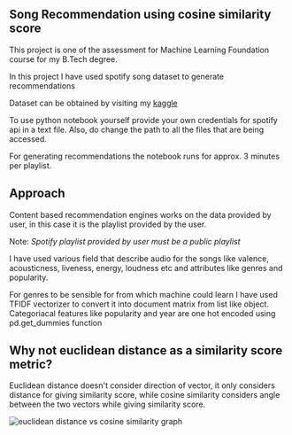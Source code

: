 <h2>Song Recommendation using cosine similarity score</h2>
  
  <p>This project is one of the assessment for Machine Learning Foundation course for my B.Tech degree. </p>
  <p>In this project I have used spotify song dataset to generate recommendations</p>
  <p>Dataset can be obtained by visiting my <a href="https://www.kaggle.com/code/jatinchhabra21/song-recommendation/data">kaggle</a></p>
  <p>To use python notebook yourself provide your own credentials for spotify api in a text file. Also, do change the path to all the files that are being accessed.</p>
  <p>For generating recommendations the notebook runs for approx. 3 minutes per playlist.</p>
  
  <h2>Approach</h2>
  <p>Content based recommendation engines works on the data provided by user, in this case it is the playlist provided by the user.</p>
  <p>Note: <i>Spotify playlist provided by user must be a public playlist</i></p>
  <p>I have used various field that describe audio for the songs like valence, acousticness, liveness, energy, loudness etc and attributes like genres and    popularity.</p>
  <p>For genres to be sensible for from which machine could learn I have used TFIDF vectorizer to convert it into document matrix from list like object. Categoriacal features like popularity and year are one hot encoded using pd.get_dummies function</p>
  
  <h2>Why not euclidean distance as a similarity score metric?</h2>
  <p>Euclidean distance doesn't consider direction of vector, it only considers distance for giving similarity score, while cosine similarity considers angle between the two vectors while giving similarity score.</p>
  
  <img src="https://www.baeldung.com/wp-content/uploads/sites/4/2020/06/4-1.png" alt="euclidean distance vs cosine similarity graph">
  
